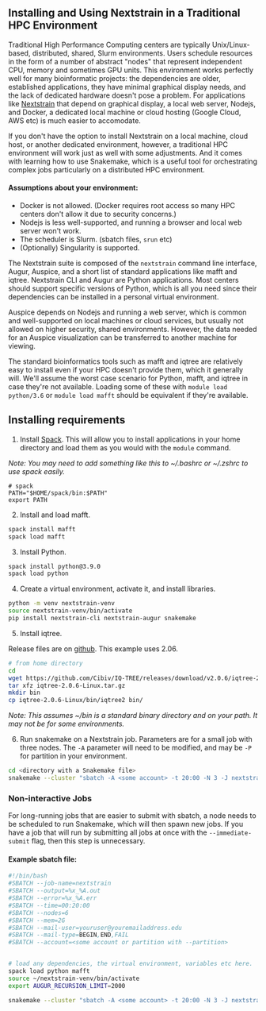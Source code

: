 ## Installing and Using Nextstrain in a Traditional HPC Environment


Traditional High Performance Computing centers are typically Unix/Linux-based, distributed, shared, Slurm environments. Users schedule resources in the form of a number of abstract "nodes" that represent independent CPU, memory and sometimes GPU units. This environment works perfectly well for many bioinformatic projects: the dependencies are older, established applications, they have minimal graphical display needs, and the lack of dedicated hardware doesn't pose a problem. For applications like [Nextstrain](https://nextstrain.org/) that depend on graphical display, a local web server, Nodejs, and Docker, a dedicated local machine or cloud hosting (Google Cloud, AWS etc) is much easier to accomodate.

If you don't have the option to install Nextstrain on a local machine, cloud host, or another dedicated environment, however, a traditional HPC environment will work just as well with some adjustments. And it comes with learning how to use Snakemake, which is a useful tool for orchestrating complex jobs particularly on a distributed HPC environment.

#### Assumptions about your environment:

  * Docker is not allowed. (Docker requires root access so many HPC centers don't allow it due to security concerns.)
  * Nodejs is less well-supported, and running a browser and local web server won't work.
  * The scheduler is Slurm. (sbatch files, `srun` etc)
  * (Optionally) Singularity is supported.

The Nextstrain suite is composed of the `nextstrain` command line interface, Augur, Auspice, and a short list of standard applications like mafft and iqtree. Nextstrain CLI and Augur are Python applications. Most centers should support specific versions of Python, which is all you need since their dependencies can be installed in a personal virtual environment.

Auspice depends on Nodejs and running a web server, which is common and well-supported on local machines or cloud services, but usually not allowed on higher security, shared environments. However, the data needed for an Auspice visualization can be transferred to another machine for viewing.

The standard bioinformatics tools such as mafft and iqtree are relatively easy to install even if your HPC doesn't provide them, which it generally will. We'll assume the worst case scenario for Python, mafft, and iqtree in case they're not available. Loading some of these with `module load python/3.6` or `module load mafft` should be equivalent if they're available.

## Installing requirements

1. Install [Spack](https://spack-tutorial.readthedocs.io/en/latest/tutorial_basics.html). This will allow you to install applications in your home directory and load them as you would with the `module` command.

_Note: You may need to add something like this to ~/.bashrc or ~/.zshrc to use spack easily._

```
# spack
PATH="$HOME/spack/bin:$PATH"
export PATH
```

2. Install and load mafft.

```bash
spack install mafft
spack load mafft
```

3. Install Python.

```bash
spack install python@3.9.0
spack load python
```

4. Create a virtual environment, activate it, and install libraries.

```bash
python -m venv nextstrain-venv
source nextstrain-venv/bin/activate
pip install nextstrain-cli nextstrain-augur snakemake
```
5. Install iqtree.

Release files are on [github](https://github.com/Cibiv/IQ-TREE/releases). This example uses 2.06.

```bash
# from home directory
cd
wget https://github.com/Cibiv/IQ-TREE/releases/download/v2.0.6/iqtree-2.0.6-Linux.tar.gz
tar xfz iqtree-2.0.6-Linux.tar.gz
mkdir bin
cp iqtree-2.0.6-Linux/bin/iqtree2 bin/
```

_Note: This assumes ~/bin is a standard binary directory and on your path. It may not be for some environments._

6. Run snakemake on a Nextstrain job. Parameters are for a small job with three nodes. The `-A` parameter will need to be modified, and may be `-P` for partition in your environment.

```bash
cd <directory with a Snakemake file>
snakemake --cluster "sbatch -A <some account> -t 20:00 -N 3 -J nextstrain_snakemake" --jobs 3
```

### Non-interactive Jobs

For long-running jobs that are easier to submit with sbatch, a node needs to be scheduled to run Snakemake, which will then spawn new jobs. If you have a job that will run by submitting all jobs at once with the `--immediate-submit` flag, then this step is unnecessary.

#### Example sbatch file:


```bash
#!/bin/bash
#SBATCH --job-name=nextstrain
#SBATCH --output=%x_%A.out
#SBATCH --error=%x_%A.err
#SBATCH --time=00:20:00
#SBATCH --nodes=6
#SBATCH --mem=2G
#SBATCH --mail-user=youruser@youremailaddress.edu
#SBATCH --mail-type=BEGIN,END,FAIL
#SBATCH --account=<some account or partition with --partition>


# load any dependencies, the virtual environment, variables etc here.
spack load python mafft
source ~/nextstrain-venv/bin/activate
export AUGUR_RECURSION_LIMIT=2000

snakemake --cluster "sbatch -A <some account> -t 20:00 -N 3 -J nextstrain_snakemake" --jobs 3
```
